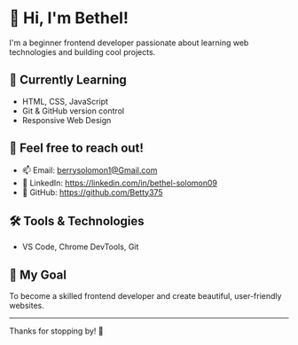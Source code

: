 # 👋 Hi, I'm Bethel!

I'm a beginner frontend developer passionate about learning web technologies and building cool projects.

## 🌱 Currently Learning
- HTML, CSS, JavaScript
- Git & GitHub version control
- Responsive Web Design

## 💬 Feel free to reach out!
- 📫 Email: berrysolomon1@Gmail.com
- 🔗 LinkedIn: https://linkedin.com/in/bethel-solomon09
- 🐙 GitHub: https://github.com/Betty375

## 🛠️ Tools & Technologies
- VS Code, Chrome DevTools, Git

## 🎯 My Goal
To become a skilled frontend developer and create beautiful, user-friendly websites.

---

Thanks for stopping by! 🚀

